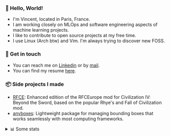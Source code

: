 ### 👋 Hello, World!

- I'm Vincent, located in Paris, France.
- I am working closely on MLOps and software engineering aspects of machine learning projects.
- I like to contribute to open source projects at my free time.
- I use Linux (Arch btw) and Vim. I'm always trying to discover new FOSS.

### 🔗 Get in touch

- You can reach me on [Linkedin](https://www.linkedin.com/in/vincent-duchauffour-3a9641155/) or by [mail](mailto:vincent.duchauffour@proton.me).
- You can find my resume [here](https://raw.githubusercontent.com/VDuchauffour/resume/main/resume.pdf).

### 📦 Side projects I made

- [RFCE](https://github.com/VDuchauffour/RFCEurope): Enhanced edition of the RFCEurope mod for Civilization IV: Beyond the Sword, based on the popular Rhye's and Fall of Civilization mod. 
- [anyboxes](https://github.com/VDuchauffour/anyboxes): Lightweight package for managing bounding boxes that works seamlessly with most computing frameworks. 

<details><summary>📊 Some stats</summary>  
  
<p align="center">
  <img alt="VDuchauffour's github stats" src="https://github-readme-stats.vercel.app/api?username=VDuchauffour&include_all_commits=true&show_icons=true&theme=react"/>
  <br />
  <img alt="VDuchauffour's streak stats" src="https://streak-stats.demolab.com?user=VDuchauffour&theme=react"/>
  <br />
  <img alt="VDuchauffour's language stats" src="https://github-readme-stats.vercel.app/api/top-langs/?username=VDuchauffour&count_private=true&include_all_commits=true&show_icons=true&layout=compact&theme=react"/>
  <!--   <br />
  <img alt="VDuchauffour's Wakatime stats" src="https://github-readme-stats.vercel.app/api/wakatime?username=VDuchauffour&theme=react"/> -->
</p>

#### 🧭 Wakatime stats
<!--START_SECTION:waka-->
![Code Time](http://img.shields.io/badge/Code%20Time-2%2C333%20hrs%2031%20mins-blue)

![Lines of code](https://img.shields.io/badge/From%20Hello%20World%20I%27ve%20Written-4.2%20million%20lines%20of%20code-blue)

**🐱 My GitHub Data** 

> 📦 989.2 kB Used in GitHub's Storage 
 > 
> 🚫 Not Opted to Hire
 > 
> 📜 10 Public Repositories 
 > 
> 🔑 2 Private Repositories 
 > 
**I'm an Early 🐤** 

```text
🌞 Morning                445 commits         ██░░░░░░░░░░░░░░░░░░░░░░░   08.03 % 
🌆 Daytime                3362 commits        ███████████████░░░░░░░░░░   60.70 % 
🌃 Evening                1512 commits        ███████░░░░░░░░░░░░░░░░░░   27.30 % 
🌙 Night                  220 commits         █░░░░░░░░░░░░░░░░░░░░░░░░   03.97 % 
```
📅 **I'm Most Productive on Monday** 

```text
Monday                   1229 commits        ██████░░░░░░░░░░░░░░░░░░░   22.19 % 
Tuesday                  1217 commits        █████░░░░░░░░░░░░░░░░░░░░   21.97 % 
Wednesday                817 commits         ████░░░░░░░░░░░░░░░░░░░░░   14.75 % 
Thursday                 1133 commits        █████░░░░░░░░░░░░░░░░░░░░   20.45 % 
Friday                   875 commits         ████░░░░░░░░░░░░░░░░░░░░░   15.80 % 
Saturday                 92 commits          ░░░░░░░░░░░░░░░░░░░░░░░░░   01.66 % 
Sunday                   176 commits         █░░░░░░░░░░░░░░░░░░░░░░░░   03.18 % 
```


📊 **This Week I Spent My Time On** 

```text
💬 Programming Languages: 
Python                   31 hrs 16 mins      ███████████████████░░░░░░   77.84 % 
SQL                      2 hrs 7 mins        █░░░░░░░░░░░░░░░░░░░░░░░░   05.28 % 
C++                      1 hr 51 mins        █░░░░░░░░░░░░░░░░░░░░░░░░   04.64 % 
YAML                     1 hr 33 mins        █░░░░░░░░░░░░░░░░░░░░░░░░   03.87 % 
Markdown                 47 mins             ░░░░░░░░░░░░░░░░░░░░░░░░░   01.98 % 
```


 Last Updated on 22/10/2024 00:50:20 UTC
<!--END_SECTION:waka-->
</details>
